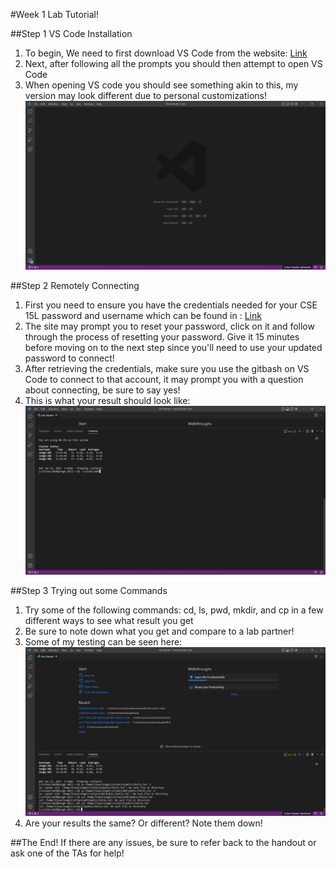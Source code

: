 #Week 1 Lab Tutorial!

##Step 1 VS Code Installation
1. To begin, We need to first download VS Code from the website: [Link](https://code.visualstudio.com/)
2. Next, after following all the prompts you should then attempt to open VS Code
3. When opening VS code you should see something akin to this, my version may look different due to personal customizations!
![Image](VScodeSetup.png)

##Step 2 Remotely Connecting
1. First you need to ensure you have the credentials needed for your CSE 15L password and username which can be found in : [Link](https://sdacs.ucsd.edu/~icc/index.php)
2. The site may prompt you to reset your password, click on it and follow through the process of resetting your password. Give it 15 minutes before moving on to the next step since you'll need to use your updated password to connect!
3. After retrieving the credentials, make sure you use the gitbash on VS Code to connect to that account, it may prompt you with a question about connecting, be sure to say yes!
4. This is what your result should look like:
![Image](LoginWithCSE15L.png)

##Step 3 Trying out some Commands
1. Try some of the following commands: cd, ls, pwd, mkdir, and cp in a few different ways to see what result you get
2. Be sure to note down what you get and compare to a lab partner!
3. Some of my testing can be seen here:
![Image](Lab1Testing.png)
4. Are your results the same? Or different? Note them down!

##The End!
If there are any issues, be sure to refer back to the handout or ask one of the TAs for help!
